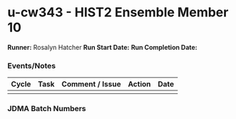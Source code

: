 # u-cw343 - HIST2 Ensemble Member 10

**Runner:**  Rosalyn Hatcher
**Run Start Date:** 
**Run Completion Date:**

### Events/Notes

| Cycle | Task | Comment / Issue | Action | Date |
| ---   | ---  | ---             | ---    | ---  |
| <placeholder>   |   |          |     |      |

### JDMA Batch Numbers
